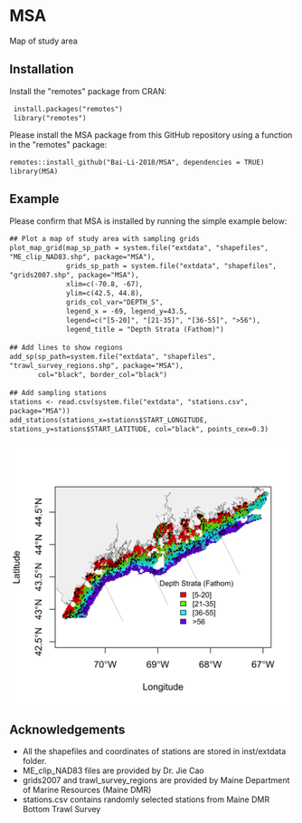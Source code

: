 # MSA
Map of study area

## Installation
Install the "remotes" package from CRAN:

```
 install.packages("remotes")
 library("remotes")
```

Please install the MSA package from this GitHub repository using a function in the "remotes" package:

```
remotes::install_github("Bai-Li-2018/MSA", dependencies = TRUE)
library(MSA)
```
## Example
Please confirm that MSA is installed by running the simple example below:

```
## Plot a map of study area with sampling grids
plot_map_grid(map_sp_path = system.file("extdata", "shapefiles", "ME_clip_NAD83.shp", package="MSA"),
              grids_sp_path = system.file("extdata", "shapefiles", "grids2007.shp", package="MSA"),
              xlim=c(-70.8, -67), 
              ylim=c(42.5, 44.8),
              grids_col_var="DEPTH_S",
              legend_x = -69, legend_y=43.5,
              legend=c("[5-20]", "[21-35]", "[36-55]", ">56"),
              legend_title = "Depth Strata (Fathom)")

## Add lines to show regions
add_sp(sp_path=system.file("extdata", "shapefiles", "trawl_survey_regions.shp", package="MSA"),
       col="black", border_col="black")

## Add sampling stations
stations <- read.csv(system.file("extdata", "stations.csv", package="MSA"))
add_stations(stations_x=stations$START_LONGITUDE, stations_y=stations$START_LATITUDE, col="black", points_cex=0.3)

```
![alt text](inst/extdata/MSA.png "Map of study area.")

## Acknowledgements
- All the shapefiles and coordinates of stations are stored in inst/extdata folder.
- ME_clip_NAD83 files are provided by Dr. Jie Cao 
- grids2007 and trawl_survey_regions are provided by Maine Department of Marine Resources (Maine DMR)
- stations.csv contains randomly selected stations from Maine DMR Bottom Trawl Survey
